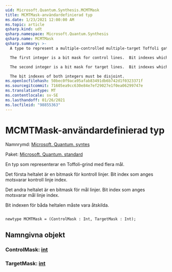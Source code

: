 ```yaml
---
uid: Microsoft.Quantum.Synthesis.MCMTMask
title: MCMTMask-användardefinierad typ
ms.date: 1/23/2021 12:00:00 AM
ms.topic: article
qsharp.kind: udt
qsharp.namespace: Microsoft.Quantum.Synthesis
qsharp.name: MCMTMask
qsharp.summary: >-
  A type to represent a multiple-controlled multiple-target Toffoli gate.

  The first integer is a bit mask for control lines.  Bit indexes which are set correspond to control line indexes.

  The second integer is a bit mask for target lines.  Bit indexes which are set correspond to target line indexes.

  The bit indexes of both integers must be disjoint.
ms.openlocfilehash: 50bec0f9aca95afab83491db6b742d1f0323371f
ms.sourcegitcommit: 71605ea9cc630e84e7ef29027e1f0ea06299747e
ms.translationtype: MT
ms.contentlocale: sv-SE
ms.lasthandoff: 01/26/2021
ms.locfileid: "98855363"
---
```

# <a name="mcmtmask-user-defined-type"></a>MCMTMask-användardefinierad typ

Namnrymd: [Microsoft. Quantum. syntes](xref:Microsoft.Quantum.Synthesis)

Paket: [Microsoft. Quantum. standard](https://nuget.org/packages/Microsoft.Quantum.Standard)


En typ som representerar en Toffoli-grind med flera mål.

Det första heltalet är en bitmask för kontroll linjer.  Bit index som anges motsvarar kontroll linje index.

Det andra heltalet är en bitmask för mål linjer.  Bit index som anges motsvarar mål linje index.

Bit indexen för båda heltalen måste vara åtskilda.

```qsharp

newtype MCMTMask = (ControlMask : Int, TargetMask : Int);
```



## <a name="named-items"></a>Namngivna objekt

### <a name="controlmask--int"></a>ControlMask: [int](xref:microsoft.quantum.lang-ref.int)


### <a name="targetmask--int"></a>TargetMask: [int](xref:microsoft.quantum.lang-ref.int)

